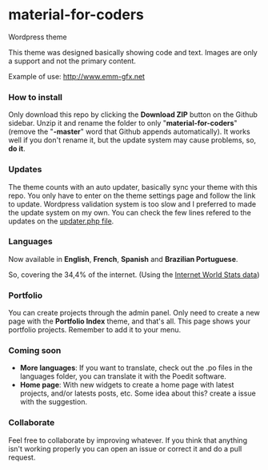 # material-for-coders
Wordpress theme

This theme was designed basically showing code and text.
Images are only a support and not the primary content.

Example of use: http://www.emm-gfx.net

### How to install

Only download this repo by clicking the __Download ZIP__ button on the Github sidebar. Unzip it and rename the folder to only "__material-for-coders__" (remove the "__-master__" word that Github appends automatically). It works well if you don't rename it, but the update system may cause problems, so, **do it**.

### Updates

The theme counts with an auto updater, basically sync your theme with this repo. You only have to enter on the theme settings page and follow the link to update. Wordpress validation system is too slow and I preferred to made the update system on my own. You can check the few lines refered to the updates on the [updater.php file](https://github.com/emmgfx/material-for-coders/blob/master/includes/updater.php).

### Languages

Now available in **English**, **French**, **Spanish** and **Brazilian Portuguese**.

So, covering the 34,4% of the internet. (Using the [Internet World Stats data](http://www.internetworldstats.com/stats7.htm))

### Portfolio

You can create projects through the admin panel. Only need to create a new page
with the **Portfolio Index** theme, and that's all. This page shows your
portfolio projects. Remember to add it to your menu.

### Coming soon

* **More languages**: If you want to translate, check out the .po files in the
languages folder, you can translate it with the Poedit software.
* **Home page**: With new widgets to create a home page with latest projects, and/or
latests posts, etc. Some idea about this? create a issue with the suggestion.

### Collaborate

Feel free to collaborate by improving whatever. If you think that anything isn't
working properly you can open an issue or correct it and do a pull request.
